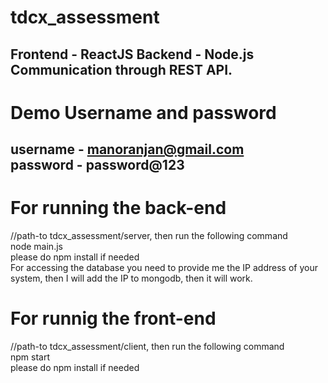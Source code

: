 # tdcx_assessment
Frontend - ReactJS
Backend - Node.js
Communication through REST API.
----------------------------------------
# Demo Username and password
username - manoranjan@gmail.com<br>
password - password@123
---------------------------------------
# For running the back-end
//path-to tdcx_assessment/server, then run the following command<br>
node main.js<br>
please do npm install if needed<br>
For accessing the database you need to provide me the IP address of your system, then I will add the IP to mongodb, then it will work.
# For runnig the front-end
//path-to tdcx_assessment/client, then run the following command<br>
npm start<br>
please do npm install if needed
